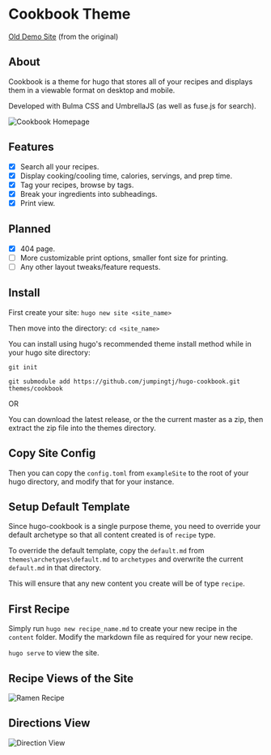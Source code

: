 # Cookbook Theme

[Old Demo Site](https://wonderful-raman-ea1990.netlify.app) (from the original)

## About

Cookbook is a theme for hugo that stores all of your recipes and displays them in a viewable format on desktop and mobile.

Developed with Bulma CSS and UmbrellaJS (as well as fuse.js for search).

![Cookbook Homepage](images/screenshot.png)

## Features

- [x] Search all your recipes.
- [x] Display cooking/cooling time, calories, servings, and prep time.
- [x] Tag your recipes, browse by tags.
- [x] Break your ingredients into subheadings.
- [x] Print view.

## Planned

- [x] 404 page.
- [ ] More customizable print options, smaller font size for printing.
- [ ] Any other layout tweaks/feature requests.

## Install

First create your site: `hugo new site <site_name>`

Then move into the directory: `cd <site_name>`

You can install using hugo's recommended theme install method while in your hugo site directory:

`git init`

`git submodule add https://github.com/jumpingtj/hugo-cookbook.git themes/cookbook`

OR

You can download the latest release, or the the current master as a zip, then extract the zip file into the themes directory.

## Copy Site Config

Then you can copy the `config.toml` from `exampleSite` to the root of your hugo directory, and modify that for your instance.

## Setup Default Template

Since hugo-cookbook is a single purpose theme, you need to override your default archetype so that all content created is of `recipe` type.

To override the default template, copy the `default.md` from `themes\archetypes\default.md` to `archetypes` and overwrite the current `default.md` in that directory.

This will ensure that any new content you create will be of type `recipe`.

## First Recipe

Simply run `hugo new recipe_name.md` to create your new recipe in the `content` folder.  Modify the markdown file as required for your new recipe.

`hugo serve` to view the site.

## Recipe Views of the Site

![Ramen Recipe](images/tn.png)

## Directions View

![Direction View](images/tn2.png)